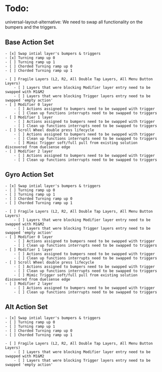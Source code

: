 # Todo:
universal-layout-alternative:
    We need to swap all functionality on the bumpers and the triggers.
    
## Base Action Set
    - [x] Swap intial layer's bumpers & triggers
    - [x] Turning ramp up 0
    - [ ] Turning ramp up 1
    - [ ] Chorded Turning ramp up 0
    - [ ] Chorded Turning ramp up 1

    - [ ] Fragile Layers (L2, R2, All Double Tap Layers, All Menu Button Layers)
        - [ ] Layers that were blocking Modifier layer entry need to be swapped with M1&M2
        - [ ] Layers that were blocking Trigger layers entry need to be swapped 'empty action'
    - [ ] Modifier 0 layer
        - [ ] Actions assigned to bumpers need to be swapped with trigger
        - [ ] Clean up functions interrupts need to be swapped to triggers
    - [ ] Modifier 1 layer
        - [ ] Actions assigned to bumpers need to be swapped with trigger
        - [ ] Clean up functions interrupts need to be swapped to triggers
    - [ ] Scroll Wheel double press lifecycle
        - [ ] Actions assigned to bumpers need to be swapped with trigger
        - [ ] Clean up functions interrupts need to be swapped to triggers
        - [ ] Mimic Trigger soft/full pull from existing solution discovered from duelsense edge
    - [ ] Modifier 2 layer
        - [ ] Actions assigned to bumpers need to be swapped with trigger
        - [ ] Clean up functions interrupts need to be swapped to triggers

## Gyro Action Set
    - [x] Swap intial layer's bumpers & triggers
    - [ ] Turning ramp up 0
    - [ ] Turning ramp up 1
    - [ ] Chorded Turning ramp up 0
    - [ ] Chorded Turning ramp up 1

    - [ ] Fragile Layers (L2, R2, All Double Tap Layers, All Menu Button Layers)
        - [ ] Layers that were blocking Modifier layer entry need to be swapped with M1&M2
        - [ ] Layers that were blocking Trigger layers entry need to be swapped 'empty action'
    - [ ] Modifier 0 layer
        - [ ] Actions assigned to bumpers need to be swapped with trigger
        - [ ] Clean up functions interrupts need to be swapped to triggers
    - [ ] Modifier 1 layer
        - [ ] Actions assigned to bumpers need to be swapped with trigger
        - [ ] Clean up functions interrupts need to be swapped to triggers
    - [ ] Scroll Wheel double press lifecycle
        - [ ] Actions assigned to bumpers need to be swapped with trigger
        - [ ] Clean up functions interrupts need to be swapped to triggers
        - [ ] Mimic Trigger soft/full pull from existing solution discovered from duelsense edge
    - [ ] Modifier 2 layer
        - [ ] Actions assigned to bumpers need to be swapped with trigger
        - [ ] Clean up functions interrupts need to be swapped to triggers

## Alt Action Set
    - [x] Swap intial layer's bumpers & triggers
    - [ ] Turning ramp up 0
    - [ ] Turning ramp up 1
    - [ ] Chorded Turning ramp up 0
    - [ ] Chorded Turning ramp up 1
    
    - [ ] Fragile Layers (L2, R2, All Double Tap Layers, All Menu Button Layers)
        - [ ] Layers that were blocking Modifier layer entry need to be swapped with M1&M2
        - [ ] Layers that were blocking Trigger layers entry need to be swapped 'empty action'